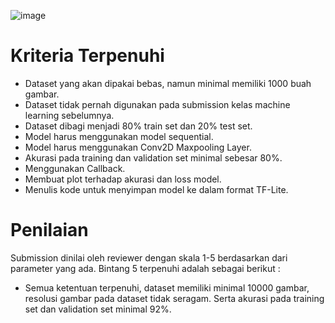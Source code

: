 ![image](https://github.com/NewReyy/Image-Classsification-Detecting-Malaria-From-Cell-Images/assets/72202432/ad33211c-7212-4369-b9a5-b0caf1a48480)

# Kriteria Terpenuhi

- Dataset yang akan dipakai bebas, namun minimal memiliki 1000 buah gambar.
- Dataset tidak pernah digunakan pada submission kelas machine learning sebelumnya.
- Dataset dibagi menjadi 80% train set dan 20% test set.
- Model harus menggunakan model sequential.
- Model harus menggunakan Conv2D Maxpooling Layer.
- Akurasi pada training dan validation set minimal sebesar 80%.
- Menggunakan Callback.
- Membuat plot terhadap akurasi dan loss model.
- Menulis kode untuk menyimpan model ke dalam format TF-Lite.

# Penilaian
Submission dinilai oleh reviewer dengan skala 1-5 berdasarkan dari parameter yang ada. Bintang 5 terpenuhi adalah sebagai berikut :
- Semua ketentuan terpenuhi, dataset memiliki minimal 10000 gambar, resolusi gambar pada dataset tidak seragam. Serta akurasi pada training set dan validation set minimal 92%.
